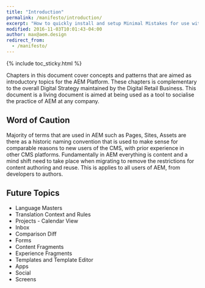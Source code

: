 ```yaml
---
title: "Introduction"
permalink: /manifesto/introduction/
excerpt: "How to quickly install and setup Minimal Mistakes for use with GitHub Pages."
modified: 2016-11-03T10:01:43-04:00
author: max@aem.design
redirect_from:
  - /manifesto/
---
```


{% include toc_sticky.html %}

Chapters in this document cover concepts and patterns that are aimed as introductory topics for the AEM Platform. These chapters is complementary to the overall Digital Strategy maintained by the Digital Retail Business. This document is a living document is aimed at being used as a tool to socialise the practice of AEM at any company.


## Word of Caution

Majority of terms that are used in AEM such as Pages, Sites, Assets are there as a historic naming convention that is used to make sense for comparable reasons to new users of the CMS, with prior experience in other CMS platforms. Fundamentally in AEM everything is content and a mind shift need to take place when migrating to remove the restrictions for content authoring and reuse. This is applies to all users of AEM, from developers to authors.

## Future Topics

* Language Masters
* Translation Context and Rules
* Projects - Calendar View
* Inbox
* Comparison Diff
* Forms
* Content Fragments
* Experience Fragments
* Templates and Template Editor
* Apps
* Social
* Screens
